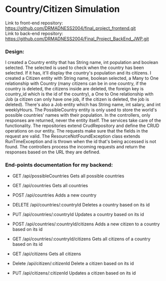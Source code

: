 # Country/Citizen Simulation

Link to front-end repository: https://github.com/DRMADNESS2004/final_project_frontend.git  
Link to back-end repository: https://github.com/DRMADNESS2004/Final_Project_BackEnd_JWP.git

### Design:

I created a Country entity that has String name, int population and boolean selected. The selected is used to check when the country has been selected. If it has, it'll display the country's population and its citizens. I created a Citizen entity with String name, boolean selected, a Many to One relationship with Country (many citizens can be in one country, if the country is deleted, the citizens inside are deleted, the foreign key is country_id which is the id of the country), a One to One relationship with Job (a citizen can only have one job, if the citizen is deleted, the job is deleted). There's also a Job entity which has String name, int salary, and int weeklyHours. The PossibleCountry entity is only used to store the world's possible countries' names with their population. In the controllers, only responses are returned, never the entity itself. The services take care of the functionality. The repositories extend CrudRepository and define the CRUD operations on our entity. The requests make sure that the fields in the request are valid. The ResourceNotFoundException class extends RunTimeException and is thrown when the id that's being accessed is not found. The controllers process the incoming requests and return the responses based on the URL they are defined.

### End-points documentation for my backend:

- GET /api/possibleCountries     Gets all possible countries
* GET /api/countries     Gets all countries
+ POST /api/countries     Adds a new country
- DELETE /api/countries/:countryId     Deletes a country based on its id
* PUT /api/countries/:countryId     Updates a country based on its id
+ POST /api/countries/:countryId/citizens     Adds a new citizen to a country based on its id
- GET /api/countries/:countryId/citizens     Gets all citizens of a country based on its id
* GET /api/citizens     Gets all citizens
+ Delete /api/citizen/:citizenId     Delete a citizen based on its id
- PUT /api/citizens/:citizenId     Updates a citizen based on its id